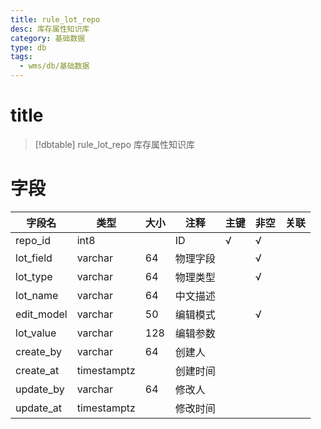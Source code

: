```yaml
---
title: rule_lot_repo
desc: 库存属性知识库
category: 基础数据
type: db
tags:
  - wms/db/基础数据
---
```


# title
>[!dbtable] rule_lot_repo
> 库存属性知识库

# 字段
| 字段名 | 类型 | 大小 | 注释 | 主键 | 非空 | 关联 |
| --- | --- | --- | --- | --- | --- | --- |
| repo_id | int8 |  | ID | √ | √ |  |
| lot_field | varchar | 64 | 物理字段 |  | √ |  |
| lot_type | varchar | 64 | 物理类型 |  | √ |  |
| lot_name | varchar | 64 | 中文描述 |  |  |  |
| edit_model | varchar | 50 | 编辑模式 |  | √ |  |
| lot_value | varchar | 128 | 编辑参数 |  |  |  |
| create_by | varchar | 64 | 创建人 |  |  |  |
| create_at | timestamptz |  | 创建时间 |  |  |  |
| update_by | varchar | 64 | 修改人 |  |  |  |
| update_at | timestamptz |  | 修改时间 |  |  |  |

